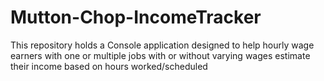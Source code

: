 # Mutton-Chop-IncomeTracker
This repository holds a Console application designed to help hourly wage earners with one or multiple jobs with or without varying wages estimate their income based on hours worked/scheduled

